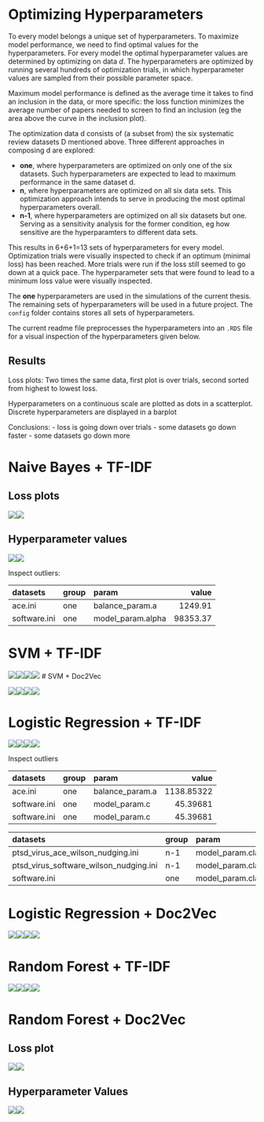 Optimizing Hyperparameters
==========================

To every model belongs a unique set of hyperparameters. To maximize
model performance, we need to find optimal values for the
hyperparameters. For every model the optimal hyperparameter values are
determined by optimizing on data *d*. The hyperparameters are optimized
by running several hundreds of optimization trials, in which
hyperparameter values are sampled from their possible parameter space.

Maximum model performance is defined as the average time it takes to
find an inclusion in the data, or more specific: the loss function
minimizes the average number of papers needed to screen to find an
inclusion (eg the area above the curve in the inclusion plot).

The optimization data d consists of (a subset from) the six systematic
review datasets D mentioned above. Three different approaches in
composing d are explored:

-   **one**, where hyperparameters are optimized on only one of the six
    datasets. Such hyperparameters are expected to lead to maximum
    performance in the same dataset d.
-   **n**, where hyperparameters are optimized on all six data sets.
    This optimization approach intends to serve in producing the most
    optimal hyperparameters overall.
-   **n-1**, where hyperparameters are optimized on all six datasets but
    one. Serving as a sensitivity analysis for the former condition, eg
    how sensitive are the hyperparamters to different data sets.

This results in 6+6+1=13 sets of hyperparameters for every model.
Optimization trials were visually inspected to check if an optimum
(minimal loss) has been reached. More trials were run if the loss still
seemed to go down at a quick pace. The hyperparameter sets that were
found to lead to a minimum loss value were visually inspected.

The **one** hyperparameters are used in the simulations of the current
thesis. The remaining sets of hyperparameters will be used in a future
project. The `config` folder contains stores all sets of
hyperparameters.

The current readme file preprocesses the hyperparameters into an `.RDS`
file for a visual inspection of the hyperparameters given below.

Results
-------

Loss plots: Two times the same data, first plot is over trials, second
sorted from highest to lowest loss.

Hyperparameters on a continuous scale are plotted as dots in a
scatterplot. Discrete hyperparameters are displayed in a barplot

Conclusions: - loss is going down over trials - some datasets go down
faster - some datasets go down more

Naive Bayes + TF-IDF
====================

Loss plots
----------

![](README_files/figure-markdown_github/unnamed-chunk-2-1.png)![](README_files/figure-markdown_github/unnamed-chunk-2-2.png)

Hyperparameter values
---------------------

![](README_files/figure-markdown_github/NB_TFIDF-1.png)![](README_files/figure-markdown_github/NB_TFIDF-2.png)

Inspect outliers:

| datasets     | group | param              |     value|
|:-------------|:------|:-------------------|---------:|
| ace.ini      | one   | balance\_param.a   |   1249.91|
| software.ini | one   | model\_param.alpha |  98353.37|

SVM + TF-IDF
============

![](README_files/figure-markdown_github/SVM_TFIDF-1.png)![](README_files/figure-markdown_github/SVM_TFIDF-2.png)![](README_files/figure-markdown_github/SVM_TFIDF-3.png)![](README_files/figure-markdown_github/SVM_TFIDF-4.png)
\# SVM + Doc2Vec

![](README_files/figure-markdown_github/SVM_D2V-1.png)![](README_files/figure-markdown_github/SVM_D2V-2.png)![](README_files/figure-markdown_github/SVM_D2V-3.png)![](README_files/figure-markdown_github/SVM_D2V-4.png)

Logistic Regression + TF-IDF
============================

![](README_files/figure-markdown_github/LR_TFIDF-1.png)![](README_files/figure-markdown_github/LR_TFIDF-2.png)![](README_files/figure-markdown_github/LR_TFIDF-3.png)![](README_files/figure-markdown_github/LR_TFIDF-4.png)

Inspect outliers

| datasets     | group | param            |       value|
|:-------------|:------|:-----------------|-----------:|
| ace.ini      | one   | balance\_param.a |  1138.85322|
| software.ini | one   | model\_param.c   |    45.39681|
| software.ini | one   | model\_param.c   |    45.39681|

| datasets                                   | group | param                      |      value|
|:-------------------------------------------|:------|:---------------------------|----------:|
| ptsd\_virus\_ace\_wilson\_nudging.ini      | n-1   | model\_param.class\_weight |   7434.110|
| ptsd\_virus\_software\_wilson\_nudging.ini | n-1   | model\_param.class\_weight |   5505.882|
| software.ini                               | one   | model\_param.class\_weight |  50289.387|

Logistic Regression + Doc2Vec
=============================

![](README_files/figure-markdown_github/LR_D2V-1.png)![](README_files/figure-markdown_github/LR_D2V-2.png)![](README_files/figure-markdown_github/LR_D2V-3.png)![](README_files/figure-markdown_github/LR_D2V-4.png)

Random Forest + TF-IDF
======================

![](README_files/figure-markdown_github/rf_tfidf-1.png)![](README_files/figure-markdown_github/rf_tfidf-2.png)![](README_files/figure-markdown_github/rf_tfidf-3.png)![](README_files/figure-markdown_github/rf_tfidf-4.png)

Random Forest + Doc2Vec
=======================

Loss plot
---------

![](README_files/figure-markdown_github/rf_d2v_loss-1.png)![](README_files/figure-markdown_github/rf_d2v_loss-2.png)

Hyperparameter Values
---------------------

![](README_files/figure-markdown_github/rf_d2v-1.png)![](README_files/figure-markdown_github/rf_d2v-2.png)
